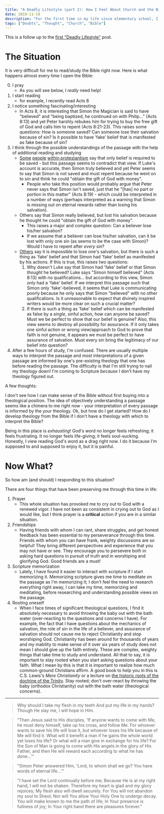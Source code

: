 ```yaml
---
title: "A Deadly Lifestyle (part 2): How I Feel About Church and the Bible Right Now"
date: 2019-11-19
description: "For the first time in my life since elementary school, I am having a very hard time reading and making sense of the Bible. In this post, I detail why this is and discuss a few things I'm doing to address this difficulty."
tags: ["Doubts", "Thought", "Church", "Bible"]
---
```


This is a follow up to the [first "Deadly Lifestyle"](/posts/deadly-lifestyle/) post.

# The Situation

It is very difficult for me to read/study the Bible right now. Here is what happens almost every time I open the Bible:

0. I pray
    - As you will see below, I *really* need help!
1. I start reading
    - for example, I recently read Acts 8
2. I notice something fascinating/interesting 
    - In Acts 8, it is interesting that Simon the Magician is said to have "believed" and "being baptized, he continued on with Philip..." (Acts 8:13) and yet Peter harshly rebukes him for trying to buy the free gift of God and calls him to repent (Acts 8:21-23). This raises some questions: How is someone saved? Can someone lose their salvation because of sin? Is it possible to have 'fake' belief that is manifested as fake because of sin?
3. I think through the possible understandings of the passage with the help of additional reading and studying
    - [Some](https://www.youtube.com/watch?v=fQUMS0oRnlg) [people](https://www.youtube.com/watch?v=50rlZePn99I) [within protestantism](https://www.youtube.com/watch?v=1uAdI4EIDAo) say that only belief is required to be saved - but this passage seems to contradict that view. If Luke's account is accurate, then Simon truly believed and yet Peter seems to say that Simon is not saved and must repent because he went on to sin and think he could "obtain the gift of God with money".
        - People who take this position would probably argue that Peter never says that Simon isn't saved, just that he "[has] no part or portion in this matter" (Acts 8:19) - which could be interpreted in a number of ways (perhaps interpreted as a warning that Simon is missing out on eternal rewards rather than losing his salvation).
    - Others say that Simon really believed, but lost his salvation because he thought he could "obtain the gift of God with money".
        - This raises a major and complex question: Can a believer lose his/her salvation?
        - If we assume that a believer can lose his/her salvation, can it be lost with only one sin (as seems to be the case with Simon)? Would I have to repent after *every sin*?
    - [Others](https://www.gty.org/library/sermons-library/1726/the-faith-that-does-not-save) say it is impossible to lose one's salvation, but there is such a thing as 'fake' belief and that Simon had 'fake' belief as manifested by his actions. If this is true, this raises two questions:
        1. Why doesn't Luke say that Simon had 'fake' belief or that Simon *thought* he believed? Luke says "Simon himself believed" (Acts 8:13) with no qualifications... but according to this view, Simon only had a 'fake' belief. If we interpret this passage such that Simon only 'fake'-believed, it seems that Luke is communicating poorly because he only says that Simon "believed" with no other qualifications. Is it unreasonable to expect that divinely inspired writers would be more clear on such a crucial matter?
        2. If there is such a thing as 'fake' belief which can be manifested as false by a *single*, sinful action, how can anyone be saved? Must we be perfect to show that our belief is genuine? Also, this view seems to destroy all possibility for assurance. If it only takes one sinful action or wrong view/approach to God to prove that faith is not genuine, it appears we must be perfect to have assurance of salvation. Must every sin bring the legitimacy of our belief into question?
4. After a few hours of study, I'm confused. There are usually multiple ways to interpret the passage and most interpretations of a given passage are informed by one's pre-existing theology that one has before reading the passage. The difficulty is that I'm still trying to nail my theology down! I'm coming to Scripture *because* I don't have my theology figured out.

A few thoughts:

I don't see how I can make sense of the Bible without first buying into a theological position. The idea of objectively understanding a passage seems like a chimera to me right now - your interpretation of every passage is informed by the your theology. Ok, but how do I get started? How do I develop theology from the Bible if I don't have a theology with which to interpret the Bible?

Being in this place is *exhausting*! God's word no longer feels refreshing; it feels frustrating. It no longer feels life-giving; it feels soul-sucking. Honestly, I view reading God's word as a drag right now. I do it because I'm supposed to and supposed to enjoy it, but it is painful.

# Now What?

So how am (and should) I responding to this situation?

There are four things that have been preserving me through this time in life:

1. Prayer
    - This whole situation has provoked me to cry out to God with a renewed vigor. I have not been as consistent in crying out to God as I would like, but I think prayer is a **critical** action if you are in a similar situation.
2. Friendships
    - Having friends with whom I can rant, share struggles, and get honest feedback has been essential to my perseverance through this time. Friends with whom you can have frank, weighty discussions are so helpful! They bring different perspectives and experience that you may not have or see. They encourage you to persevere both in asking hard questions in pursuit of truth and in worshiping and glorifying God. Good friends are a must!
3. Scripture memorization
    - Lately, I have found it easier to interact with scripture if I start memorizing it. Memorizing scripture gives me time to meditate on the passage as I'm memorizing it; I don't feel the need to research everything right away, I can take my time, memorizing and meditating, before researching and understanding possible views on the passage.
4. Rooting oneself
    - When I face times of significant theological questions, I find it absolutely necessary to avoid throwing the baby out with the bath water (over-reacting to the questions and concerns I have). For example, the fact that I have questions about the mechanics of salvation, the role of sin in the life of a believer, and assurance of salvation should not cause me to reject Christianity and stop worshiping God. Christianity has been around for thousands of years and my inability to make sense of it over six years of study does not mean I should give up the faith entirely. These are complex, weighty things that take time to study and understand. All that to say, it is important to stay rooted when you start asking questions about your faith. What I mean by this is that it is important to realize how much common-ground Christians affirm. A good book to help you in this is C.S. Lewis's *Mere Christianity* or a lecture on [the historic roots of the doctrine of the Trinity](https://www.ligonier.org/learn/series/mystery-of-the-trinity/). Stay rooted; don't over-react by throwing the baby (orthodox Christianity) out with the bath water (theological concerns).

---

> Why should I take my flesh in my teeth
> And put my life in my hands?
> Though He slay me,
> I will hope in Him.

> "Then Jesus said to His disciples, 'If anyone wants to come with Me, he must deny himself, take up his cross, and follow Me. For whoever wants to save his life will lose it, but whoever loses his life because of Me will find it. What will it benefit a man if he gains the whole world yet loses his life? Or what will a man give in exchange for his life? For the Son of Man is going to come with His angels in the glory of His Father, and then He will reward each according to what he has done...'"

> "Simon Peter answered Him, 'Lord, to whom shall we go? You have words of eternal life...'"

> "I have set the Lord continually before me;
Because He is at my right hand, I will not be shaken.
Therefore my heart is glad and my glory rejoices;
My flesh also will dwell securely.
For You will not abandon my soul to Sheol;
Nor will You allow Your Holy One to undergo decay.
You will make known to me the path of life;
In Your presence is fullness of joy;
In Your right hand there are pleasures forever."
